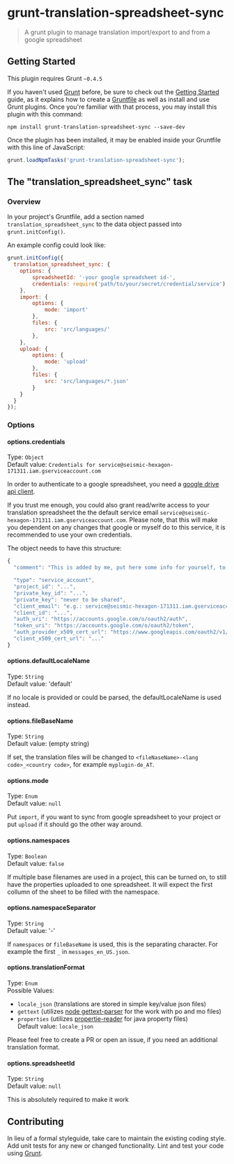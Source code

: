 # grunt-translation-spreadsheet-sync

> A grunt plugin to manage translation import/export to and from a google spreadsheet

## Getting Started
This plugin requires Grunt `~0.4.5`

If you haven't used [Grunt](http://gruntjs.com/) before, be sure to check out the [Getting Started](http://gruntjs.com/getting-started) guide, as it explains how to create a [Gruntfile](http://gruntjs.com/sample-gruntfile) as well as install and use Grunt plugins. Once you're familiar with that process, you may install this plugin with this command:

```shell
npm install grunt-translation-spreadsheet-sync --save-dev
```

Once the plugin has been installed, it may be enabled inside your Gruntfile with this line of JavaScript:

```js
grunt.loadNpmTasks('grunt-translation-spreadsheet-sync');
```

## The "translation_spreadsheet_sync" task

### Overview
In your project's Gruntfile, add a section named `translation_spreadsheet_sync` to the data object passed into `grunt.initConfig()`.

An example config could look like:

```js
grunt.initConfig({
  translation_spreadsheet_sync: {
    options: {
        spreadsheetId: '-your google spreadsheet id-',
        credentials: require('path/to/your/secret/credential/service')
    },
    import: {
        options: {
            mode: 'import'
        },
        files: {
            src: 'src/languages/'
        },
    },
    upload: {
        options: {
            mode: 'upload'
        },
        files: {
            src: 'src/languages/*.json'
        }
    }
  }
});
```

### Options   

#### options.credentials
Type: `Object`    
Default value: `Credentials for service@seismic-hexagon-171311.iam.gserviceaccount.com`

In order to authenticate to a google spreadsheet, you need a [google drive api client](https://console.developers.google.com).
 
If you trust me enough, you could also grant read/write access to your translation spreadsheet the the default service email `service@seismic-hexagon-171311.iam.gserviceaccount.com`. Please note, that this will make you dependent on any changes that google or myself do to this service, it is recommended to use your own credentials.

The object needs to have this structure: 

```javascript
{
  "comment": "This is added by me, put here some info for yourself, to remind you what this is actually about, if you like ;)",

  "type": "service_account",
  "project_id": "...",
  "private_key_id": "...",
  "private_key": "never to be shared",
  "client_email": "e.g.: service@seismic-hexagon-171311.iam.gserviceaccount.com",
  "client_id": "...",
  "auth_uri": "https://accounts.google.com/o/oauth2/auth",
  "token_uri": "https://accounts.google.com/o/oauth2/token",
  "auth_provider_x509_cert_url": "https://www.googleapis.com/oauth2/v1/certs",
  "client_x509_cert_url": "..."
}
```

#### options.defaultLocaleName
Type: `String`   
Default value: 'default'

If no locale is provided or could be parsed, the defaultLocaleName is used instead.

#### options.fileBaseName
Type: `String`    
Default value: (empty string)    

If set, the translation files will be changed to `<fileNaseName>-<lang code>_<country code>`, for example `myplugin-de_AT`.

#### options.mode
Type: `Enum`    
Default value: `null`

Put `import`, if you want to sync from google spreadsheet to your project or put `upload` if it should go the other way around.

#### options.namespaces
Type: `Boolean`    
Default value: `false`

If multiple base filenames are used in a project, this can be turned on, to still have the properties uploaded to one spreadsheet. It will expect the first collumn of the sheet to be filled with the namespace. 

#### options.namespaceSeparator
Type: `String`    
Default value: '-'

If `namespaces` or `fileBaseName` is used, this is the separating character. For example the first `_` in `messages_en_US.json`.   

#### options.translationFormat
Type: `Enum`   
Possible Values: 
* `locale_json` (translations are stored in simple key/value json files)
* `gettext` (utilizes [node gettext-parser](https://github.com/smhg/gettext-parser) for the work with po and mo files)
* `properties` (utilizes [propertie-reader](https://github.com/steveukx/properties) for java property files)      
Default value: `locale_json`

Please feel free to create a PR or open an issue, if you need an additional translation format.

#### options.spreadsheetId
Type: `String`   
Default value: `null`

This is absolutely required to make it work  

## Contributing
In lieu of a formal styleguide, take care to maintain the existing coding style. Add unit tests for any new or changed functionality. Lint and test your code using [Grunt](http://gruntjs.com/).
